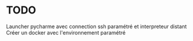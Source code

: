# TODO
Launcher pycharme avec connection ssh paramétré et interpreteur distant
Créer un docker avec l'environnement paramétré
